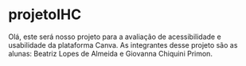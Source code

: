 # projetoIHC

Olá, este será nosso projeto para a avaliação de acessibilidade e usabilidade da plataforma Canva.
As integrantes desse projeto são as alunas: Beatriz Lopes de Almeida e Giovanna Chiquini Primon.

